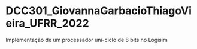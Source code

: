 # DCC301_GiovannaGarbacioThiagoVieira_UFRR_2022
Implementação de um processador uni-ciclo de 8 bits no Logisim
